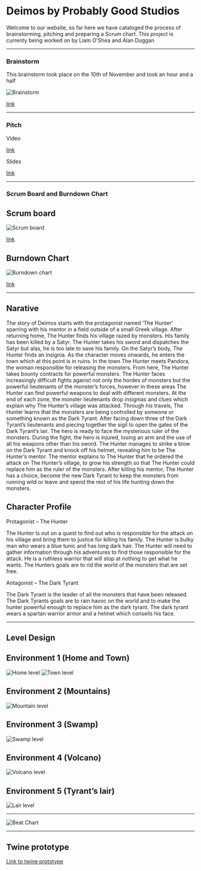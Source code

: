 # Deimos by Probably Good Studios
Welcome to our website, so far here we have cataloged the process of brainstorming, pitching and preparing a Scrum chart.
This project is currenty being worked on by Liam O'Shea and Alan Duggan

---

### Brainstorm

This brainstorm took place on the 10th of November and took an hour and a half

![Brainstorm](brainstorm.jpg)

[link](https://trello.com/b/d81dQKNz/pandoras-box-brainstorm)

---

### Pitch
Video


[link](https://www.youtube.com/watch?v=pPDvmRVU7VM)


Slides

[link](https://docs.google.com/presentation/d/e/2PACX-1vQWJEB9Wz_-y2kbxJ3rA5ICCyhs8S3QLdeDtp5y7CqM5dNCNdb4ua_uM5C06HkrtAGAT5WVBYw8Fg86/pub?start=false&loop=false&delayms=5000)

---

### Scrum Board and Burndown Chart

## Scrum board

![Scrum board](scrum.png)

[link](https://trello.com/b/3gl9wrEW/pandoras-box-scrum)
  
## Burndown Chart
![Burndown chart](bdcgraph.png)

[link](https://1drv.ms/x/s!AsPPxQcsz40CgmUDN3qKcbeWiNYT?e=QqeK1F)

---

## Narative
The story of Deimos starts with the protagonist named ’The Hunter’ sparring with his mentor in a field outside of a small Greek village. After returning home, The Hunter finds his village razed by monsters. His family has been killed by a Satyr. The Hunter takes his sword and dispatches the Satyr but alas, he is too late to save his family. On the Satyr’s body, The Hunter finds an insignia. As the character moves onwards, he enters the town which at this point is in ruins.  In the town The Hunter meets Pandora, the woman responsible for releasing the monsters. From here, The Hunter takes bounty contracts for powerful monsters. The Hunter faces increasingly difficult fights against not only the hordes of monsters but the powerful lieutenants of the monster’s forces, however in these areas The Hunter can find powerful weapons to deal with different monsters. At the end of each zone, the monster lieutenants drop insignias and clues which explain why The Hunter’s village was attacked. Through his travels, The Hunter learns that the monsters are being controlled by someone or something known as the Dark Tyrant. After facing down three of the Dark Tyrant’s lieutenants and piecing together the sigil to open the gates of the Dark Tyrant’s lair. The hero is ready to face the mysterious ruler of the monsters. During the fight, the hero is injured, losing an arm and the use of all his weapons other than his sword. The Hunter manages to strike a blow on the Dark Tyrant and knock off his helmet, revealing him to be The Hunter’s mentor. The mentor explains to The Hunter that he ordered the attack on The Hunter’s village, to grow his strength so that The Hunter could replace him as the ruler of the monsters. After killing his mentor, The Hunter has a choice, become the new Dark Tyrant to keep the monsters from running wild or leave and spend the rest of his life hunting down the monsters. 
## Character Profile
Protagonist – The Hunter 

The Hunter Is out on a quest to find out who is responsible for the attack on his village and bring them to justice for killing his family.  The Hunter is bulky man who wears a blue tunic and has long dark hair.  The Hunter will need to gather information through his adventures to find those responsible for the attack.  He is a ruthless warrior that will stop at nothing to get what he wants.  The Hunters goals are to rid the world of the monsters that are set free. 

Antagonist – The Dark Tyrant 

The Dark Tyrant is the leader of all the monsters that have been released.  The Dark Tyrants goals are to rain havoc on the world and to make the hunter powerful enough to replace him as the dark tyrant. The dark tyrant wears a spartan warrior armor and a helmet which conseils his face.   

---

## Level Design
## Environment 1 (Home and Town) 
![Home level](home.png)
![Town level](town.png)
 
## Environment 2 (Mountains) 
![Mountain level](mtn.png)
 
## Environment 3 (Swamp) 
![Swamp level](swamp.png)
 
## Environment 4 (Volcano) 
![Volcano level](volcano.png)
 
## Environment 5 (Tyrant’s lair) 
![Lair level](lair.png)

---

![Beat Chart](beatchart.png)

---
## Twine prototype
[Link to twine prototype](Deimos.html)
